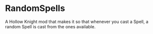 ﻿# RandomSpells

A Hollow Knight mod that makes it so that whenever you cast a Spell, a random Spell is cast from the ones available.
